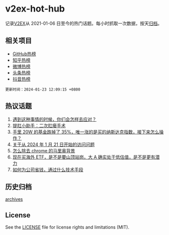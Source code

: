 # v2ex-hot-hub

 记录[V2EX](https://www.v2ex.com/)从 2021-01-06 日至今的热门话题。每小时抓取一次数据，按天[归档](archives)。
 
 ## 相关项目

- [GitHub热榜](https://github.com/lonnyzhang423/github-hot-hub)
- [知乎热榜](https://github.com/lonnyzhang423/zhihu-hot-hub)
- [微博热榜](https://github.com/lonnyzhang423/weibo-hot-hub)
- [头条热榜](https://github.com/lonnyzhang423/toutiao-hot-hub)
- [抖音热榜](https://github.com/lonnyzhang423/douyin-hot-hub)


 `更新时间：2024-01-23 12:09:15 +0800`

## 热议话题

1. [遇到这种事情的时候，你们会怎样去应对？](https://www.v2ex.com/t/1010720)
1. [提肛小助手：二次肛瘘手术](https://www.v2ex.com/t/1010679)
1. [手里 20W 的基金跌掉了 35%，唯一涨的是买的纳斯达克指数，接下来怎么操作？](https://www.v2ex.com/t/1010739)
1. [关于从 2024 年 1 月 21 日开始的访问问题](https://www.v2ex.com/t/1010835)
1. [怎么除去 chrome 的马里奥背景](https://www.v2ex.com/t/1010638)
1. [现在买海外 ETF，是不是要山顶站岗，大 A 确实处于低估值，是不是更有潜力](https://www.v2ex.com/t/1010693)
1. [如何为公司省钱，通过什么技术手段](https://www.v2ex.com/t/1010741)

## 历史归档

[archives](archives)

## License

See the [LICENSE](LICENSE) file for license rights and limitations (MIT).
